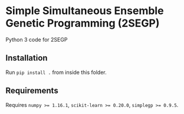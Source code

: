 # Simple Simultaneous Ensemble Genetic Programming (2SEGP)
Python 3 code for 2SEGP

## Installation
Run `pip install .` from inside this folder.

## Requirements
Requires `numpy >= 1.16.1`, `scikit-learn >= 0.20.0`, `simplegp >= 0.9.5`.
